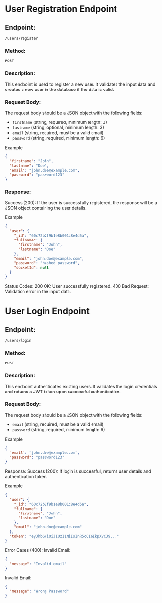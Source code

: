 # User Registration Endpoint

## Endpoint: 
`/users/register`

### Method: 
`POST`

### Description:
This endpoint is used to register a new user. It validates the input data and creates a new user in the database if the data is valid.

### Request Body:
The request body should be a JSON object with the following fields:
- `firstname` (string, required, minimum length: 3)
- `lastname` (string, optional, minimum length: 3)
- `email` (string, required, must be a valid email)
- `password` (string, required, minimum length: 6)

Example:
```json
{
  "firstname": "John",
  "lastname": "Doe",
  "email": "john.doe@example.com",
  "password": "password123"
}
```

### Response:
Success (200):
If the user is successfully registered, the response will be a JSON object containing the user details.

Example:
```json
{
  "user": {
    "_id": "60c72b2f9b1e8b001c8e4d5a",
    "fullname": {
      "firstname": "John",
      "lastname": "Doe"
    },
    "email": "john.doe@example.com",
    "password": "hashed_password",
    "socketId": null
  }
}
```

Status Codes:
200 OK: User successfully registered.
400 Bad Request: Validation error in the input data.

# User Login Endpoint

## Endpoint: 
`/users/login`

### Method: 
`POST`

### Description:
This endpoint authenticates existing users. It validates the login credentials and returns a JWT token upon successful authentication.

### Request Body:
The request body should be a JSON object with the following fields:
- `email` (string, required, must be a valid email)
- `password` (string, required, minimum length: 6)

Example:
```json
{
  "email": "john.doe@example.com",
  "password": "password123"
}
```
Response:
Success (200):
If login is successful, returns user details and authentication token.

Example:
```json
{
  "user": {
    "_id": "60c72b2f9b1e8b001c8e4d5a",
    "fullname": {
      "firstname": "John",
      "lastname": "Doe"
    },
    "email": "john.doe@example.com"
  },
  "token": "eyJhbGciOiJIUzI1NiIsInR5cCI6IkpXVCJ9..."
}
```

Error Cases (400):
Invalid Email:
```json
{
  "message": "Invalid email"
}
```
Invalid Email:
```json
{
  "message": "Wrong Password"
}
```